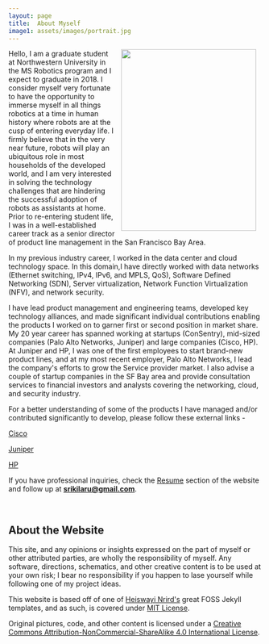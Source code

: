```yaml
---
layout: page
title: 	About Myself
image1: assets/images/portrait.jpg
---
```


<img id="portrait" src="{{ site.baseurl }}/{{ page.image1 }}" width="268" height="360" align="right" style="margin:0px 12px 0px 12px">

Hello, I am a graduate student at Northwestern University in the MS Robotics program and I expect to graduate in 2018.
I consider myself very fortunate to have the opportunity to immerse myself in all things robotics at a time in human history where robots are at the cusp of entering everyday life.
I firmly believe that in the very near future, robots will play an ubiquitous role in most households of the developed world, and I am very interested in solving the technology challenges that are hindering the successful adoption of robots as assistants at home. Prior to re-entering student life, I was in a well-established career track as a senior director of product line management in the San Francisco Bay Area.

In my previous industry career, I worked in the data center and cloud technology space. In this domain,I have directly worked with data networks (Ethernet switching, IPv4, IPv6, and MPLS, QoS), Software Defined Networking (SDN), Server virtualization, Network Function Virtualization (NFV), and network security.

I have lead product management and engineering teams, developed key technology alliances, and made significant individual contributions enabling the products I worked on to garner first or second position in market share. My 20 year career has spanned working at startups (ConSentry), mid-sized companies (Palo Alto Networks, Juniper) and large companies (Cisco, HP). At Juniper and HP,  I was one of the first employees to start brand-new product lines, and at my most recent employer, Palo Alto Networks, I lead the company's efforts to grow the Service provider market.
I also advise a couple of startup companies in the SF Bay area and provide consultation services to financial investors and analysts covering the networking, cloud, and security industry.

For a better understanding of some of the products I have managed and/or contributed significantly to develop, please follow these external links -

[Cisco](https://www.cisco.com/c/en/us/products/switches/catalyst-6500-series-switches/index.html)

[Juniper](https://www.juniper.net/us/en/products-services/switching/ex-series/)

[HP](https://www.hpe.com/us/en/product-catalog/detail/pip.1008832191.html)

If you have professional inquiries, check the [Resume](/resume) section of the website and follow up at **srikilaru@gmail.com**.

<br>

## About the Website ##

This site, and any opinions or insights expressed on the part of myself or other attributed parties, are wholly the responsibility of myself. Any software, directions, schematics, and other creative content is to be used at your own risk; I bear no responsibility if you happen to lase yourself while following one of my project ideas.


This website is based off of one of [Heiswayi Nrird's](https://heiswayi.nrird.com/) great FOSS Jekyll templates, and as such, is covered under [MIT License](). 

Original pictures, code, and other content is licensed under a [Creative Commons Attribution-NonCommercial-ShareAlike 4.0 International License](http://creativecommons.org/licenses/by-nc-sa/4.0/).
